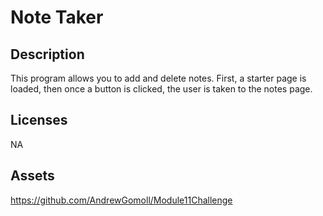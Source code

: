# Note Taker

## Description
This program allows you to add and delete notes. First, a starter page is loaded, then once a button is clicked, the user is taken to the notes page.

## Licenses
NA

## Assets
https://github.com/AndrewGomoll/Module11Challenge
